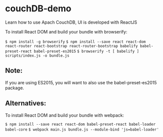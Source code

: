 # couchDB-demo
Learn how to use Apach CouchDB, UI is developed with ReactJS

To install React DOM and build your bundle with browserify:

`$ npm install -g browserify`
`$ npm install --save react react-dom react-router react-bootstrap react-router-bootstrap babelify babel-preset-react babel-preset-es2015`
`$ browserify -t [ babelify ] scripts/index.js -o bundle.js`

## Note:
If you are using ES2015, you will want to also use the babel-preset-es2015 package.



## Alternatives:

To install React DOM and build your bundle with webpack:

`$ npm install --save react react-dom babel-preset-react babel-loader babel-core`
`$ webpack main.js bundle.js --module-bind 'js=babel-loader'`

